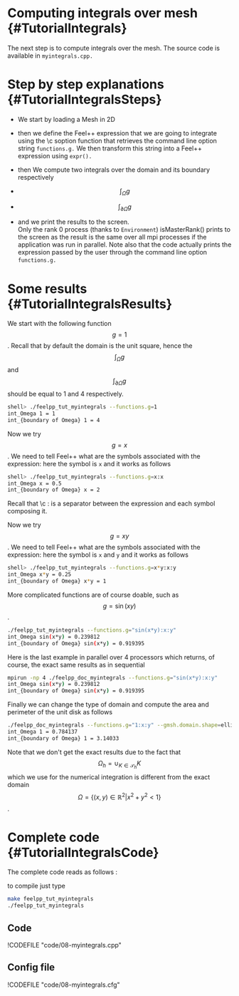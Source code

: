 Computing integrals over mesh {#TutorialIntegrals}
==================================

<!-- toc -->

The next step is to compute integrals over the mesh. The source code is available in `myintegrals.cpp.`

# Step by step explanations {#TutorialIntegralsSteps}

- We start by loading a Mesh in 2D   

- then we define the Feel++ expression that we are going to integrate using the \c
soption function that retrieves the command line option string `functions.g.`  We then transform this string into a Feel++ expression using `expr().`   

- then We compute two integrals over the domain and its boundary respectively

 * $$\int_\Omega g$$

 * $$\int_{\partial \Omega} g$$

- and we print the results to the screen.   
   Only the rank 0 process (thanks to `Environment`) isMasterRank() prints
to the screen as the result is the same over all mpi processes if the
application was run in parallel. Note also that the code actually prints the
expression passed by the user through the command line option `functions.g.`

# Some results {#TutorialIntegralsResults}

We start with the following function $$g=1$$. Recall that by default the
domain is the unit square, hence the $$\int_\Omega g$$ and $$\int_{\partial
\Omega} g$$ should be equal to 1 and 4 respectively.

```sh
shell> ./feelpp_tut_myintegrals --functions.g=1
int_Omega 1 = 1
int_{boundary of Omega} 1 = 4
```

Now we try $$g=x$$. We need to tell Feel++ what are the symbols associated
with the expression: here the symbol is `x`  and it works as follows

```sh
shell> ./feelpp_tut_myintegrals --functions.g=x:x
int_Omega x = 0.5
int_{boundary of Omega} x = 2
```

Recall that \c : is a separator between the expression and each symbol composing it.

Now we try $$g=x y$$. We need to tell Feel++ what are the symbols associated
with the expression: here the symbol is `x`  and `y`  and it works as follows

```sh
shell> ./feelpp_tut_myintegrals --functions.g=x*y:x:y
int_Omega x*y = 0.25
int_{boundary of Omega} x*y = 1
```

More complicated functions are of course doable, such as $$g=\sin( x y )$$.

```sh
./feelpp_tut_myintegrals --functions.g="sin(x*y):x:y"
int_Omega sin(x*y) = 0.239812
int_{boundary of Omega} sin(x*y) = 0.919395
```

Here is the last example in parallel over 4 processors which returns, of
course, the exact same results as in sequential

```sh
mpirun -np 4 ./feelpp_doc_myintegrals --functions.g="sin(x*y):x:y"
int_Omega sin(x*y) = 0.239812
int_{boundary of Omega} sin(x*y) = 0.919395
```

Finally we can change the type of domain and compute the area and perimeter of the unit disk as follows
```sh
./feelpp_doc_myintegrals --functions.g="1:x:y" --gmsh.domain.shape=ellipsoid --gmsh.hsize=0.05
int_Omega 1 = 0.784137
int_{boundary of Omega} 1 = 3.14033
```

Note that we don't get the exact results due to the fact that
$$\Omega_h = \cup_{K \in \mathcal{T}_h} K$$ which we use for the numerical
integration is different from the exact domain $$\Omega = \{ (x,y)\in
\mathbb{R}^2 | x^2+y^2 < 1\}$$.

#  Complete code {#TutorialIntegralsCode}

The complete code reads as follows :   

to compile just type
```sh
make feelpp_tut_myintegrals
./feelpp_tut_myintegrals
```
## Code
!CODEFILE "code/08-myintegrals.cpp" 
## Config file
!CODEFILE "code/08-myintegrals.cfg" 


